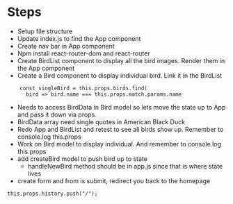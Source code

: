 # Steps

- Setup file structure
- Update index.js to find the App component
- Create nav bar in App component
- Npm install react-router-dom and react-router
- Create BirdList component to display all the bird images. Render them in the App component
- Create a Bird component to display individual bird. Link it in the BirdList

```
    const singleBird = this.props.birds.find(
      bird => bird.name === this.props.match.params.name
```

- Needs to access BirdData in Bird model so lets move the state up to App and pass it down via props.
- BirdData array need single quotes in American Black Duck
- Redo App and BirdList and retest to see all birds show up. Remember to console.log this.props
- Work on Bird model to display individual. And remember to console.log this.props
- add createBird model to push bird up to state
  - handleNewBird method should be in app.js since that is where state lives
- create form and from is submit, redirect you back to the homepage

```
this.props.history.push("/");
```
